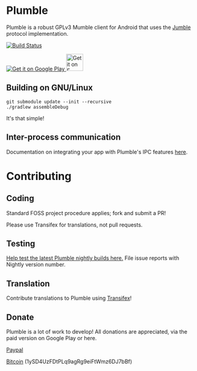Plumble
=======

Plumble is a robust GPLv3 Mumble client for Android that uses the [Jumble](https://github.com/Morlunk/Jumble) protocol implementation.

[![Build Status](https://www.morlunk.com/jenkins/buildStatus/icon?job=Plumble-Nightly)](https://www.morlunk.com/jenkins/job/Plumble-Nightly/)

<a href="https://play.google.com/store/apps/details?id=com.morlunk.mumbleclient">
  <img alt="Get it on Google Play" src="https://developer.android.com/images/brand/en_generic_rgb_wo_45.png" />
</a>
<a href="https://f-droid.org/repository/browse/?fdid=com.morlunk.mumbleclient">
  <img alt="Get it on F-Droid" src="https://f-droid.org/wiki/images/c/c4/F-Droid-button_available-on.png" height="45" />
</a>

Building on GNU/Linux
---------------------

    git submodule update --init --recursive
    ./gradlew assembleDebug

It's that simple!

Inter-process communication
---------------------------

Documentation on integrating your app with Plumble's IPC features [here](https://github.com/Morlunk/Plumble/wiki/Inter-process-communication).

Contributing
============

Coding
------

Standard FOSS project procedure applies; fork and submit a PR!

Please use Transifex for translations, not pull requests.

Testing
-------

[Help test the latest Plumble nightly builds here.](https://www.morlunk.com/jenkins/) File issue reports with Nightly version number.

Translation
-----------

Contribute translations to Plumble using [Transifex](https://www.transifex.com/projects/p/plumble/)!

Donate
------

Plumble is a lot of work to develop! All donations are appreciated, via the paid version on Google Play or here.

[Paypal](https://www.paypal.com/cgi-bin/webscr?cmd=_s-xclick&hosted_button_id=ALTS7G56K2CGS)

[Bitcoin](bitcoin:1ySD4UzFDtPLq9agRg9eiFtWmz6DJ7bBf?label=Plumble%20Donations) (1ySD4UzFDtPLq9agRg9eiFtWmz6DJ7bBf)

